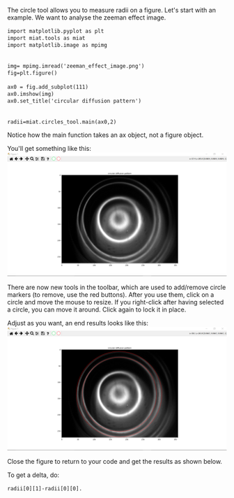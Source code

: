The circle tool allows you to measure radii on a figure. Let's start with an example. We want to analyse the zeeman effect image.

	import matplotlib.pyplot as plt
	import miat.tools as miat
	import matplotlib.image as mpimg


	img= mpimg.imread('zeeman_effect_image.png')
	fig=plt.figure()

	ax0 = fig.add_subplot(111)
	ax0.imshow(img)
	ax0.set_title('circular diffusion pattern')


	radii=miat.circles_tool.main(ax0,2)

Notice how the main function takes an ax object, not a figure object.

You'll get something like this: ![](https://github.com/CephalonAhmes/miat/blob/main/documentation/Circles/Figure_1.png?raw=true)

There are now new tools in the toolbar, which are used to add/remove circle markers (to remove, use the red buttons). After you use them, click on a circle and move the mouse to resize. If you right-click after having selected a circle, you can move it around. Click again to lock it in place.



Adjust as you want, an end results looks like this: ![](https://github.com/CephalonAhmes/miat/blob/main/documentation/Circles/Figure_2.png?raw=true)

Close the figure to return to your code and get the results as shown below.

To get a delta, do:
	
	radii[0][1]-radii[0][0].